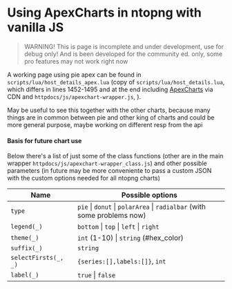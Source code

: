 # Using ApexCharts in ntopng with vanilla JS

> WARNING! This is page is incomplete and under development, use for debug only! And is been developed for the community ed. only, some pro features may not work right now



A working page using pie apex can be found in `scripts/lua/host_details_apex.lua` (copy of `scripts/lua/host_details.lua`, which differs in lines 1452-1495 and at the end including [ApexCharts](https://apexcharts.com/docs) via CDN and `httpdocs/js/apexchart-wrapper.js`, ).

May be useful to see this together with the other charts, because many things are in common between pie and other king of charts and could be more general purpose, maybe working on different resp from the api

#### Basis for future chart use

Below there's a list of just some of the class functions (other are in the main wrapper `httpdocs/js/apexchart-wrapper_class.js`) and other possible parameters (in future may be more conveniente to pass a custom JSON with the custom options needed for all ntopng charts)

| Name                 | Possible options                                                        |
| -------------------- | ----------------------------------------------------------------------- |
| `type`               | `pie` \| `donut` \| `polarArea` \| `radialbar` (with some problems now) |
| `legend(_)`          | `bottom` \| `top` \| `left` \| `right`                                  |
| `theme(_)`           | `int` (1-10) \| `string` (#hex_color)                                   |
| `suffix(_)`          | `string`                                                                |
| `selectFirsts(_, _)` | `{series:[],labels:[]}`, `int`                                          |
| `label(_)`           | `true` \| `false`                                                       |



          

